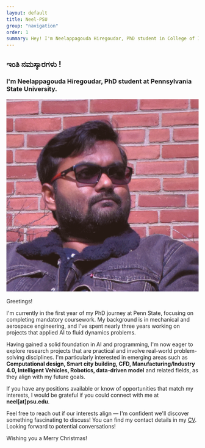 ```yaml
---
layout: default
title: Neel-PSU
group: "navigation"
order: 1
summary: Hey! I'm Neelappagouda Hiregoudar, PhD student in College of Information Sciences and technology (IST) at Penn State. Welcome to my personal website! 
---
```


## **ಇಂತಿ ನಮಸ್ಕಾರಗಳು !**

### I'm Neelappagouda Hiregoudar, PhD student at Pennsylvania State University.

<img src="/assets/images/neel_headshot.png" class="wrapped rounded">

Greetings!  

I'm currently in the first year of my PhD journey at Penn State, focusing on completing mandatory coursework. My background is in mechanical and aerospace engineering, and I've spent nearly three years working on projects that applied AI to fluid dynamics problems.

Having gained a solid foundation in AI and programming, I'm now eager to explore research projects that are practical and involve real-world problem-solving disciplines. I'm particularly interested in emerging areas such as **Computational design, Smart city building, CFD, Manufacturing/Industry 4.0, Intelligent Vehicles, Robotics, data-driven model** and related fields, as they align with my future goals.

If you have any positions available or know of opportunities that match my interests, I would be grateful if you could connect with me at **neel[at]psu.edu**.

Feel free to reach out if our interests align — I'm confident we'll discover something fascinating to discuss! You can find my contact details in my [CV](assets/pdfs/neel_CV.pdf). Looking forward to potential conversations!

Wishing you a Merry Christmas!